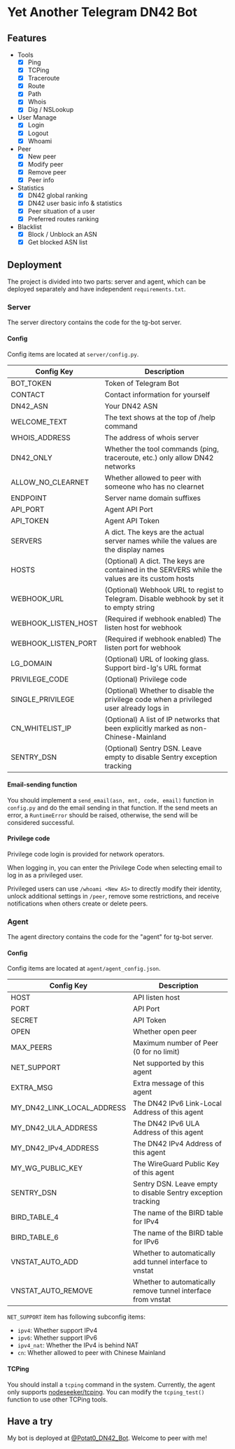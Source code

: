 # Yet Another Telegram DN42 Bot

## Features

- Tools
  - [x] Ping
  - [x] TCPing
  - [x] Traceroute
  - [x] Route
  - [x] Path
  - [x] Whois
  - [x] Dig / NSLookup
- User Manage
  - [x] Login
  - [x] Logout
  - [x] Whoami
- Peer
  - [x] New peer
  - [x] Modify peer
  - [x] Remove peer
  - [x] Peer info
- Statistics
  - [x] DN42 global ranking
  - [x] DN42 user basic info & statistics
  - [x] Peer situation of a user
  - [x] Preferred routes ranking
- Blacklist
  - [x] Block / Unblock an ASN
  - [x] Get blocked ASN list

## Deployment

The project is divided into two parts: server and agent, which can be deployed separately and have independent `requirements.txt`.

### Server

The server directory contains the code for the tg-bot server.

#### Config

Config items are located at `server/config.py`.

| Config Key          | Description                                                                                    |
| ------------------- | ---------------------------------------------------------------------------------------------- |
| BOT_TOKEN           | Token of Telegram Bot                                                                          |
| CONTACT             | Contact information for yourself                                                               |
| DN42_ASN            | Your DN42 ASN                                                                                  |
| WELCOME_TEXT        | The text shows at the top of /help command                                                     |
| WHOIS_ADDRESS       | The address of whois server                                                                    |
| DN42_ONLY           | Whether the tool commands (ping, traceroute, etc.) only allow DN42 networks                    |
| ALLOW_NO_CLEARNET   | Whether allowed to peer with someone who has no clearnet                                       |
| ENDPOINT            | Server name domain suffixes                                                                    |
| API_PORT            | Agent API Port                                                                                 |
| API_TOKEN           | Agent API Token                                                                                |
| SERVERS             | A dict. The keys are the actual server names while the values are the display names            |
| HOSTS               | (Optional) A dict. The keys are contained in the SERVERS while the values are its custom hosts |
| WEBHOOK_URL         | (Optional) Webhook URL to regist to Telegram. Disable webhook by set it to empty string        |
| WEBHOOK_LISTEN_HOST | (Required if webhook enabled) The listen host for webhook                                      |
| WEBHOOK_LISTEN_PORT | (Required if webhook enabled) The listen port for webhook                                      |
| LG_DOMAIN           | (Optional) URL of looking glass. Support bird-lg's URL format                                  |
| PRIVILEGE_CODE      | (Optional) Privilege code                                                                      |
| SINGLE_PRIVILEGE    | (Optional) Whether to disable the privilege code when a privileged user already logs in        |
| CN_WHITELIST_IP     | (Optional) A list of IP networks that been explicitly marked as non-Chinese-Mainland           |
| SENTRY_DSN          | (Optional) Sentry DSN. Leave empty to disable Sentry exception tracking                        |

#### Email-sending function

You should implement a `send_email(asn, mnt, code, email)` function in `config.py` and do the email sending in that function. If the send meets an error, a `RuntimeError` should be raised, otherwise, the send will be considered successful.

#### Privilege code

Privilege code login is provided for network operators.

When logging in, you can enter the Privilege Code when selecting email to log in as a privileged user.

Privileged users can use `/whoami <New AS>` to directly modify their identity, unlock additional settings in `/peer`, remove some restrictions, and receive notifications when others create or delete peers.

### Agent

The agent directory contains the code for the "agent" for tg-bot server.

#### Config

Config items are located at `agent/agent_config.json`.

| Config Key                 | Description                                                  |
| -------------------------- | ------------------------------------------------------------ |
| HOST                       | API listen host                                              |
| PORT                       | API Port                                                     |
| SECRET                     | API Token                                                    |
| OPEN                       | Whether open peer                                            |
| MAX_PEERS                  | Maximum number of Peer (0 for no limit)                      |
| NET_SUPPORT                | Net supported by this agent                                  |
| EXTRA_MSG                  | Extra message of this agent                                  |
| MY_DN42_LINK_LOCAL_ADDRESS | The DN42 IPv6 Link-Local Address of this agent               |
| MY_DN42_ULA_ADDRESS        | The DN42 IPv6 ULA Address of this agent                      |
| MY_DN42_IPv4_ADDRESS       | The DN42 IPv4 Address of this agent                          |
| MY_WG_PUBLIC_KEY           | The WireGuard Public Key of this agent                       |
| SENTRY_DSN                 | Sentry DSN. Leave empty to disable Sentry exception tracking |
| BIRD_TABLE_4               | The name of the BIRD table for IPv4                          |
| BIRD_TABLE_6               | The name of the BIRD table for IPv6                          |
| VNSTAT_AUTO_ADD            | Whether to automatically add tunnel interface to vnstat      |
| VNSTAT_AUTO_REMOVE         | Whether to automatically remove tunnel interface from vnstat |

`NET_SUPPORT` item has following subconfig items:

- `ipv4`: Whether support IPv4
- `ipv6`: Whether support IPv6
- `ipv4_nat`: Whether the IPv4 is behind NAT
- `cn`: Whether allowed to peer with Chinese Mainland

#### TCPing

You should install a `tcping` command in the system. Currently, the agent only supports [nodeseeker/tcping](https://github.com/nodeseeker/tcping). You can modify the `tcping_test()` function to use other TCPing tools.

## Have a try

My bot is deployed at [@Potat0_DN42_Bot](https://t.me/Potat0_DN42_Bot). Welcome to peer with me!

